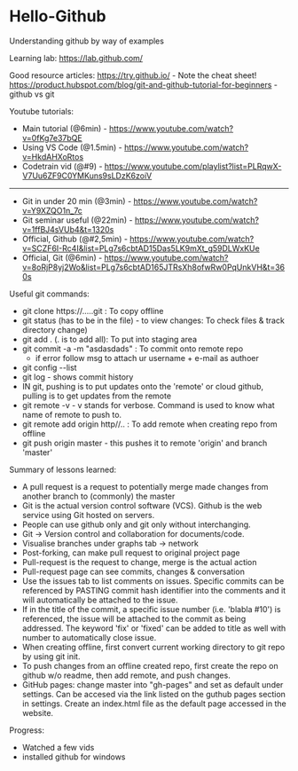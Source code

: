 # Hello-Github
Understanding github by way of examples

Learning lab:
https://lab.github.com/

Good resource articles:
https://try.github.io/ - Note the cheat sheet!
https://product.hubspot.com/blog/git-and-github-tutorial-for-beginners - github vs git

Youtube tutorials:
* Main tutorial (@6min) - https://www.youtube.com/watch?v=0fKg7e37bQE
* Using VS Code (@1.5min) - https://www.youtube.com/watch?v=HkdAHXoRtos
* Codetrain vid (@#9) - https://www.youtube.com/playlist?list=PLRqwX-V7Uu6ZF9C0YMKuns9sLDzK6zoiV

----------
* Git in under 20 min (@3min) - https://www.youtube.com/watch?v=Y9XZQO1n_7c
* Git seminar useful (@22min) - https://www.youtube.com/watch?v=1ffBJ4sVUb4&t=1320s
* Official, Github (@#2,5min) - https://www.youtube.com/watch?v=SCZF6I-Rc4I&list=PLg7s6cbtAD15Das5LK9mXt_g59DLWxKUe
* Official, Git (@6min) - https://www.youtube.com/watch?v=8oRjP8yj2Wo&list=PLg7s6cbtAD165JTRsXh8ofwRw0PqUnkVH&t=360s


Useful git commands:
  - git clone https://.....git : To copy offline
  - git status (has to be in the file) - to view changes: To check files & track directory change)
  - git add . (. is to add all): To put into staging area
  - git commit -a -m "asdasdads" : To commit onto remote repo
    - if error follow msg to attach ur username + e-mail as authoer
  - git config --list
  - git log - shows commit history
  - IN git, pushing is to put updates onto the 'remote' or cloud github, pulling is to get updates from the remote
  - git remote -v  - v stands for verbose. Command is used to know what name of remote to push to.
  - git remote add origin http//.. : To add remote when creating repo from offline
  - git push origin master    - this pushes it to remote 'origin' and branch 'master'
  

Summary of lessons learned:
  - A pull request is a request to potentially merge made changes from another branch to (commonly) the master
  - Git is the actual version control software (VCS). Github is the web service using Git hosted on servers.
  - People can use github only and git only without interchanging.
  - Git -> Version control and collaboration for documents/code.
  - Visualise branches under graphs tab -> network
  - Post-forking, can make pull request to original project page
  - Pull-request is the request to change, merge is the actual action
  - Pull-request page can see commits, changes & conversation
  - Use the issues tab to list comments on issues. Specific commits can be referenced by PASTING commit hash identifier into the comments and it will automatically be attached to the issue.
  - If in the title of the commit, a specific issue number (i.e. 'blabla #10') is referenced, the issue will be attached to the commit as being addressed. The keyword 'fix' or 'fixed' can be added to title as well with number to automatically close issue.
  - When creating offline, first convert current working directory to git repo by using git init.
  - To push changes from an offline created repo, first create the repo on github w/o readme, then add remote, and push changes.
  - GitHub pages: change master into "gh-pages" and set as default under settings. Can be accesed via the link listed on the guthub pages section in settings. Create an index.html file as the default page accessed in the website.

Progress:
- Watched a few vids
- installed github for windows
